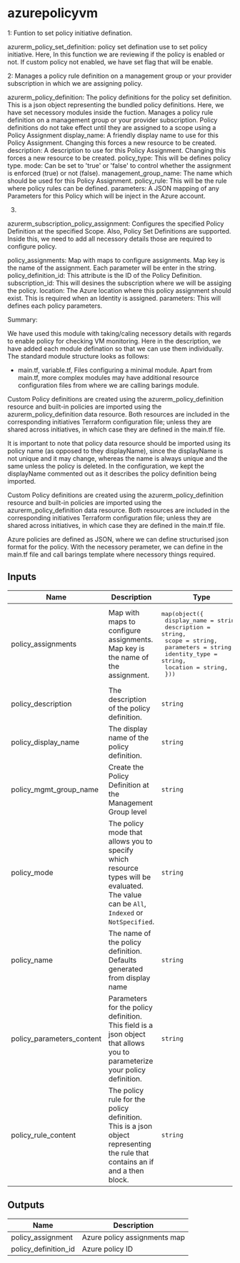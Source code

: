 # azurepolicyvm

1: Funtion to set policy initiative defination.

azurerm_policy_set_definition: policy set defination use to set policy initiative. Here, In this function we are reviewing if the policy is enabled or not. If custom policy not enabled, we have set flag that will be enable.



2: Manages a policy rule definition on a management group or your provider subscription in which we are assigning policy.

azurerm_policy_definition: The policy definitions for the policy set definition. This is a json object representing the bundled policy definitions. Here, we have set necessory modules inside the fuction. Manages a policy rule definition on a management group or your provider subscription. Policy definitions do not take effect until they are assigned to a scope using a Policy Assignment
display_name: A friendly display name to use for this Policy Assignment. Changing this forces a new resource to be created.
description:  A description to use for this Policy Assignment. Changing this forces a new resource to be created.
policy_type:  This will be defines policy type.
mode: Can be set to 'true' or 'false' to control whether the assignment is enforced (true) or not (false).
management_group_name: The name which should be used for this Policy Assignment.
policy_rule: This will be the rule where policy rules can be defined.
parameters: A JSON mapping of any Parameters for this Policy which will be inject in the Azure account.


3. 
azurerm_subscription_policy_assignment: Configures the specified Policy Definition at the specified Scope. Also, Policy Set Definitions are supported. Inside this, we need to add all necessory details those are required to configure policy.

policy_assignments:    Map with maps to configure assignments. Map key is the name of the assignment. Each parameter will be enter in the string.
policy_definition_id:  This attribute is the ID of the Policy Definition.
subscription_id:       This will desines the subscription where we will be assiging the policy.
location:              The Azure location where this policy assignment should exist. This is required when an Identity is assigned.
parameters:   This will defines each policy parameters.







Summary:

We have used this module with taking/caling necessory details with regards to enable policy for checking VM monitoring. Here in the description, we have added each module defination so that we can use them individually.
The standard module structure looks as follows:
-  main.tf, variable.tf, Files configuring a minimal module. Apart from main.tf, more complex modules may have additional resource configuration files from where we are calling barings module.

Custom Policy definitions are created using the azurerm_policy_definition resource and built-in policies are imported using the azurerm_policy_definition data resource. Both resources are included in the corresponding initiatives Terraform configuration file; unless they are shared across initiatives, in which case they are defined in the main.tf file.

It is important to note that policy data resource should be imported using its policy name (as opposed to they displayName), since the displayName is not unique and it may change, whereas the name is always unique and the same unless the policy is deleted. In the configuration, we kept the displayName commented out as it describes the policy definition being imported.

Custom Policy definitions are created using the azurerm_policy_definition resource and built-in policies are imported using the azurerm_policy_definition data resource. Both resources are included in the corresponding initiatives Terraform configuration file; unless they are shared across initiatives, in which case they are defined in the main.tf file.

Azure policies are defined as JSON, where we can define structurised json format for the policy. With the necessory perameter, we can define in the main.tf file and call barings template where necessory things required.




## Inputs

| Name | Description | Type | Default | Required |
|------|-------------|------|---------|:--------:|
| policy\_assignments | Map with maps to configure assignments. Map key is the name of the assignment. | <pre>map(object({<br>    display_name  = string,<br>    description   = string,<br>    scope         = string,<br>    parameters    = string,<br>    identity_type = string,<br>    location      = string,<br>  }))</pre> | n/a | yes |
| policy\_description | The description of the policy definition. | `string` | `""` | no |
| policy\_display\_name | The display name of the policy definition. | `string` | n/a | yes |
| policy\_mgmt\_group\_name | Create the Policy Definition at the Management Group level | `string` | `null` | no |
| policy\_mode | The policy mode that allows you to specify which resource types will be evaluated. The value can be `All`, `Indexed` or `NotSpecified`. | `string` | `"All"` | no |
| policy\_name | The name of the policy definition. Defaults generated from display name | `string` | `""` | no |
| policy\_parameters\_content | Parameters for the policy definition. This field is a json object that allows you to parameterize your policy definition. | `string` | n/a | yes |
| policy\_rule\_content | The policy rule for the policy definition. This is a json object representing the rule that contains an if and a then block. | `string` | n/a | yes |

## Outputs

| Name | Description |
|------|-------------|
| policy\_assignment | Azure policy assignments map |
| policy\_definition\_id | Azure policy ID |
